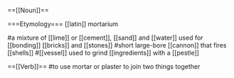 ==[[Noun]]==

===Etymology===
[[latin]] mortarium

#a mixture of [[lime]] or [[cement]], [[sand]] and [[water]] used for [[bonding]] [[bricks]] and [[stones]]
#short large-bore [[cannon]] that fires [[shells]]
#[[vessel]] used to grind [[ingredients]] with a [[pestle]]

==[[Verb]]==
#to use mortar or plaster to join two things together